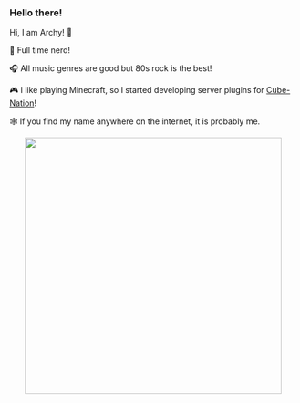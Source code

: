 ### Hello there!

Hi, I am Archy! 🤘

🧠 Full time nerd!

🎧 All music genres are good but 80s rock is the best!

🎮 I like playing Minecraft, so I started developing server plugins for [Cube-Nation](https://github.com/Cube-Nation)!

🕸️ If you find my name anywhere on the internet, it is probably me.

<div align="center">
  <img width="450em" src="https://github-readme-stats.vercel.app/api?username=Archerymaister&show_icons=true&theme=dark&count_private=true" />
</div>
